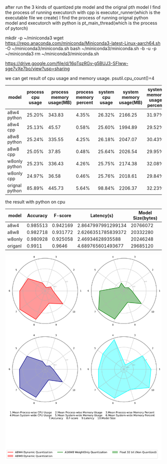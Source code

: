 after run the 3 kinds of quantized pte model and the orignal pth model
I find the process of running executorch with cpp is executor_runner(which is the executable file we create)
I find the process of running orignal python model and executorch with python  is pt_main_thread(which is the process of pytorch)

mkdir -p ~/miniconda3
wget https://repo.anaconda.com/miniconda/Miniconda3-latest-Linux-aarch64.sh -O ~/miniconda3/miniconda.sh
bash ~/miniconda3/miniconda.sh -b -u -p ~/miniconda3
rm ~/miniconda3/miniconda.sh

https://drive.google.com/file/d/16qTqzRGv-g5BUJ3-SFlww-sge7vXe7bo/view?usp=sharing


we can get result of cpu usage and memory usage.      psutil.cpu_count()=4

| model          | process cpu usage | process memory usage(MB) | process memory percent | system cpu usage | system memory usage(MB) | system memory usage percent |
| -------------- | ----------------- | ------------------------ | ---------------------- | ---------------- | ----------------------- | --------------------------- |
| a8w4 python    | 25.20%            | 343.83                   | 4.35%                  | 26.32%           | 2166.25                 | 31.97%                      |
| a8w4  cpp      | 25.13%            | 45.57                    | 0.58%                  | 25.60%           | 1994.89                 | 29.52%                      |
| a8w8 python    | 25.24%            | 335.55                   | 4.25%                  | 26.18%           | 2047.07                 | 30.43%                      |
| a8w8 cpp       | 25.05%            | 37.85                    | 0.48%                  | 25.64%           | 2026.54                 | 29.95%                      |
| w8only python  | 25.23%            | 336.43                   | 4.26%                  | 25.75%           | 2174.38                 | 32.08%                      |
| w8only cpp     | 24.97%            | 36.58                    | 0.46%                  | 25.76%           | 2018.61                 | 29.84%                      |
| orignal python | 85.89%            | 445.73                   | 5.64%                  | 98.84%           | 2206.37                 | 32.23%                      |



the result with python on cpu

| model   | Accuracy | F-score  | Latency(s)         | Model Size(bytes) |
| ------- | -------- | -------- | ------------------ | ----------------- |
| a8w4    | 0.985513 | 0.942169 | 2.8647997991299134 | 20766072          |
| a8w8    | 0.982718 | 0.931772 | 2.6266351785839372 | 20332280          |
| w8only  | 0.980928 | 0.925058 | 2.46934628935588   | 20246248          |
| origanl | 0.9911   | 0.9646   | 4.689765601493677  | 29685120          |

![the radar chart](./Radar_chart.png)

